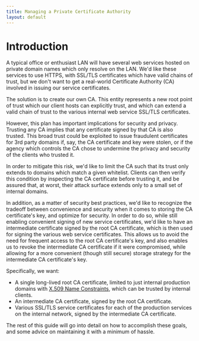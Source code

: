 ```yaml
---
title: Managing a Private Certificate Authority
layout: default
---
```


# Introduction
A typical office or enthusiast LAN will have several web services hosted on private domain names which only resolve on the LAN.  We'd like these services to use HTTPS, with SSL/TLS certificates which have valid chains of trust, but we don't want to get a real-world Certificate Authority (CA) involved in issuing our service certificates.

The solution is to create our own CA.  This entity represents a new root point of trust which our client hosts can explicitly trust, and which can extend a valid chain of trust to the various internal web service SSL/TLS certificates.

However, this plan has important implications for security and privacy.  Trusting any CA implies that any certificate signed by that CA is also trusted.  This broad trust could be exploited to issue fraudulent certificates for 3rd party domains if, say, the CA certificate and key were stolen, or if the agency which controls the CA chose to undermine the privacy and security of the clients who trusted it.

In order to mitigate this risk, we'd like to limit the CA such that its trust only extends to domains which match a given whitelist.  Clients can then verify this condition by inspecting the CA certificate before trusting it, and be assured that, at worst, their attack surface extends only to a small set of internal domains.

In addition, as a matter of security best practices, we'd like to recognize the tradeoff between convenience and security when it comes to storing the CA certificate's key, and optimize for security.  In order to do so, while still enabling convenient signing of new service certificates, we'd like to have an intermediate certificate signed by the root CA certificate, which is then used for signing the various web service certificates.  This allows us to avoid the need for frequent access to the root CA certificate's key, and also enables us to revoke the intermediate CA certificate if it were compromised, while allowing for a more convenient (though still secure) storage strategy for the intermediate CA certificate's key.

Specifically, we want:
- A single long-lived root CA certificate, limited to just internal production domains with [X.509 Name Constraints](https://tools.ietf.org/html/rfc5280#section-4.2.1.10), which can be trusted by internal clients.
- An intermediate CA certificate, signed by the root CA certificate.
- Various SSL/TLS service certificates for each of the production services on the internal network, signed by the intermediate CA certificate.

The rest of this guide will go into detail on how to accomplish these goals, and some advice on maintaining it with a minimum of hassle.
